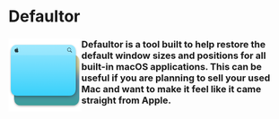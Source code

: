 # Defaultor
### <img align="left" src="https://github.com/BreckenLusk/Defaultor/blob/master/Contents/Resources/icon_128x128_Normal@2x.png?raw=true" width="130" height="130"/> Defaultor is a tool built to help restore the default window sizes and positions for all built-in macOS applications. This can be useful if you are planning to sell your used Mac and want to make it feel like it came straight from Apple.
